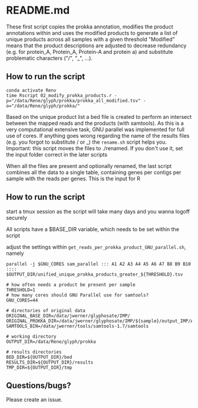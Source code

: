 # README.md

These first script copies the prokka annotation, modifies the product annotations within and uses the modified products to generate a list of unique products across all samples with a given threshold
"Modified" means that the product descriptions are adjusted to decrease redundancy (e.g. for protein_A, Protein_A, Protein-A and protein a) and substitute problematic characters ("/", "_", ...). 


## How to run the script

```
conda activate Renv
time Rscript 02_modify_prokka_products.r -p="/data/Rene/glyph/prokka/prokka_all_modified.tsv" -o="/data/Rene/glyph/prokka/"
```

Based on the unique product list a bed file
 is created to perform an intersect between the mapped reads and the products (with samtools). As this is a very computational extensive task, GNU parallel was implemented for full use of cores.
 If anything goes wrong regarding the name of the results files (e.g. you forgot to substitute / or _) the `rename.sh` script helps you. 
 Important: this script moves the files to ./renamed. If you don't use it, set the input folder correct in the later scripts 

When all the files are present and optionally renamed, the last script combines all the data to a single table, containing genes per contigs per sample with the reads per genes. This is the input for R

## How to run the script
start a tmux session as the script will take many days and you wanna logoff securely

All scripts have a $BASE_DIR variable, which needs to be set within the script

adjust the settings within `get_reads_per_prokka_product_GNU_parallel.sh`, namely
```
parallel -j $GNU_CORES sam_parallel ::: A1 A2 A3 A4 A5 A6 A7 B8 B9 B10 :::: $OUTPUT_DIR/unified_unique_prokka_products_greater_${THRESHOLD}.tsv

# how often needs a product be present per sample
THRESHOLD=1
# how many cores should GNU Parallel use for samtools?
GNU_CORES=44

# directories of original data
ORIGINAL_BASE_DIR=/data/jwerner/glyphosate/IMP/
ORIGINAL_PROKKA_DIR=/data/jwerner/glyphosate/IMP/${sample}/output_IMP/Analysis/annotation/ 
SAMTOOLS_BIN=/data/jwerner/tools/samtools-1.7/samtools

# working directory
OUTPUT_DIR=/data/Rene/glyph/prokka  

# results directories
BED_DIR=${OUTPUT_DIR}/bed
RESULTS_DIR=${OUTPUT_DIR}/results
TMP_DIR=${OUTPUT_DIR}/tmp
```

## Questions/bugs?

Please create an issue.